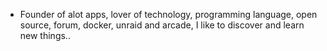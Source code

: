 - Founder of alot apps, lover of technology, programming language, open source, forum, docker, unraid and arcade, I like to discover and learn new things..
  <br>






























































































































































































































































































































































































































































